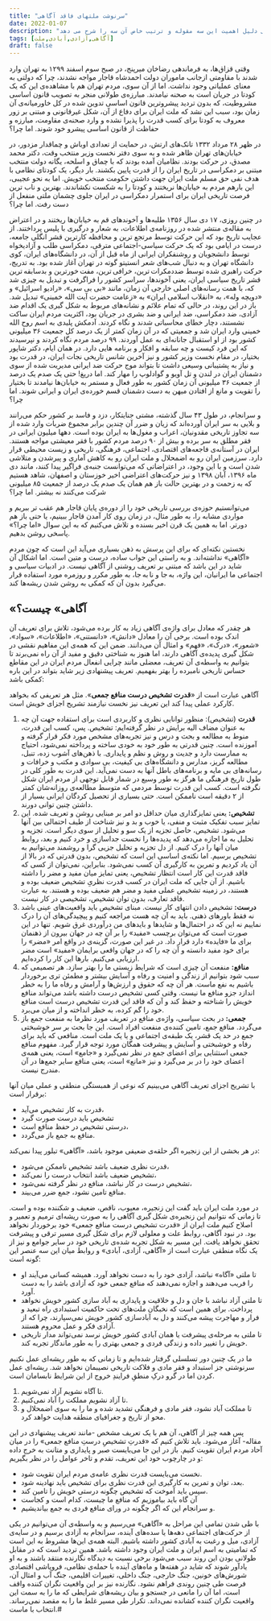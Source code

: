 ```yaml
---
title: "سرنوشت ملتهای فاقد آگاهی"
date: 2022-01-07
description: "آگاهی، آزادی و آبادی شعار حزب ایران آباد و همچنین شعار وبلاگ مزدکیار است. در این مقاله دکتر عرفانی دلیل اهمیت این سه مقوله و ترتیب خاص آن سه را شرح می دهد"
tags: [آگاهی,آزادی,آبادی,ملت]
draft: false
---
```

وقتی قزاق‌ها، به فرماندهی رضاخان میرپنج، در صبح سوم اسفند ۱۲۹۹ به تهران وارد شدند با مقاومتی ازجانب ماموران دولت احمدشاه قاجار مواجه نشدند، چرا که دولتی به معنای عملیاتی وجود نداشت. اما از آن سوی، مردم تهران هم با مشاهده‌ی این که یک کودتا در جریان است به صحنه نیامدند. مبارزه‌ی طولانی منجر به تصویب قانون اساسی مشروطیت، که بدون تردید پیشروترین قانون اساسی تدوین شده در کل خاورمیانه‌ی آن زمان بود، سبب این نشد که ملت ایران برای دفاع از آن، شکل غیرقانونی و مبتنی بر زور معروف به کودتا برای کسب قدرت را پذیرا نشده و وارد صحنه‌ی مقاومت، مبارزه و حفاظت از قانون اساسی پیشرو خود شوند. اما چرا؟

در ظهر ۲۸ مرداد ۱۳۳۲ تانک‌های ارتش، در حمایت از تعدادی اوباش و چماقدار مزدور، در خیابان‌های تهران ظاهر شده و به سوی دفتر نخست وزیر منتخب وقت، دکتر محمد مصدق، در حرکت بودند. نظامیان آمده بودند که با چماق و اسلحه، یگانه دولت منتخب مبتنی بر دمکراسی در تاریخ ایران را از قدرت پایین بکشند. بار دیگر، یک کودتای نظامی با هدف نفی حق مسلم ملت ایران جهت داشتن حکومت منتخب خویش. اما به نحو عجیبی، این بارهم مردم به خیابان‌ها نریختند و کودتا را به شکست نکشاندند. بهترین و ناب ترین فرصت تاریخی ایران برای استمرار دمکراسی در ایران جلوی چشمان ملتی منفعل از دست رفت. اما چرا؟

در چنین روزی، ۱۷ دی سال ۱۳۵۶ طلبه‌ها و آخوندهای قم به خیابان‌ها ریختند و در اعتراض به مقاله‌ی منتشر شده در روزنامه‌ی اطلاعات، به شعار و درگیری با پلیس پرداختند. از عجایب تاریخ بود که این حرکت توسط مرتجع ترین و محافظه کارترین قشر انگلی جامعه، درست در ایامی بود که یک حرکت سیاسی-اجتماعی مترقی، دمکراسی طلب و آزادیخواه توسط دانشجویان و روشنفکران ایرانی از ماه قبل از آن، در دانشگاه‌های ایران، کوی دانشگاه تهران و به دنبال شب‌های شعر انستیتو گوته در تهران آغاز شده بود. به تدریج، حرکت راهبری شده توسط ضددمکرات ترین، خرافی ترین، مفت خورترین و بدسابقه ترین قشر تاریخ سیاسی ایران، یعنی آخوندها، سراسر کشور را فراگرفت و تبدیل به چیزی شد که، با همت رسانه‌های اصلی خارجی آن زمان، مانند «بی بی سی»، «رادیو اسرائیل» و «دویچه وله»، به «انقلاب اسلامی ایران» به «زعامت حضرت آیت الله خمینی» تبدیل شد. باز در این روند، در حالی که تمام علائم و نشانه‌های مربوط به شکل گیری یک اقدام ضد آزادی، ضد دمکراسی، ضد ایرانی و ضد بشری در جریان بود، اکثریت مردم ایران ساکت نشستند، دچار خطای محاسباتی شدند و نگاه کردند. آدمکش پلیدی به اسم روح الله خمینی وارد ایران شد و جمعیتی که در آن زمان کمتر از یک درصد کل جمعیت ۳۶ میلیونی کشور بود از او استقبال جانانه‌ای به عمل آوردند. ۹۹ درصد مردم نگاه کردند و نپرسیدند که این فرد کیست و چه سابقه و افکار و برنامه هایی دارد. در همان ایام، دکتر شاپور بختیار، در مقام نخست وزیر کشور و نیز آخرین شانس تاریخی نجات ایران، در قدرت بود و نیاز به پشتیبانی وسیعی داشت تا بتواند موج حرکت ضد ایرانی مدیریت شده از سوی دشمنان ایران در لندن و تل آویو و گوادلوپ را مهار کند. اما دریغ! حتی یک صدم یک درصد از جمعیت ۳۶ میلیونی آن زمان کشور به طور فعال و مستمر به خیابان‌ها نیامدند تا بختیار را تقویت و مانع از افتادن میهن به دست دشمنان قسم خورده‌ی ایران و ایرانی شوند. اما چرا؟

و سرانجام، در طول ۴۳ سال گذشته، مشتی جنایتکار، دزد و فاسد بر کشور حکم می‌رانند و بلایی به سر ایران آورده‌اند که زیان و ضرر آن چندین برابر مجموع ضربات وارد شده از سه تجاوز تاریخی مقدونیان، اعراب و مغول‌ها به ایران بوده است. دهها میلیون ایرانی در فقر مطلق به سر برده و بیش از ۹۰ درصد مردم کشور با فقر معیشتی مواجه هستند. ایران در آستانه‌ی فاجعه‌های اقتصادی، اجتماعی، فرهنگی، تاریخی و زیست محیطی قرار دارد. سرزمین ایران رو به اضمحلال و ملت ایران رو به کاهش آماری و پیرشدن و متلاشی شدن است و با این وجود، در اعتراضاتی که می‌توانست جنبه‌ی فراگیر پیدا کنند، مانند دی ماه ۱۳۹۶، آبان ۱۳۹۸ و نیز حرکت‌های اعتراضی اخیر خوزستان و اصفهان، شاهد هستیم که به زحمت و در بهترین حالت باز هم همان یک صدم یک درصد از جمعیت ۸۵ میلیونی شرکت می‌کنند نه بیشتر. اما چرا؟

می‌توانستیم حوزه‌ی بررسی تاریخی خود را از دوره‌ی پایان قاجار هم عقب تر ببریم و مواردی مشابه را، به طور مثال، در زمان روی کار آمدن قاجار ببینیم، یا حتی باز هم دورتر. اما به همین یک قرن اخیر بسنده و تلاش می‌کنیم که به این سوال «اما چرا؟» پاسخی روشن بدهیم.

نخستین نکته‌ای که برای این پرسش به ذهن بسیاری می‌آید این است که چون مردم «آگاهی» نداشته‌اند. و به راستی این جواب ساده، درست و متین است. اما اشکال آن شاید در این باشد که مبتنی بر تعریف روشنی از آگاهی نیست. در ادبیات سیاسی و اجتماعی ما ایرانیان، این واژه، به جا و نا به جا، به طور مکرر و روزمره مورد استفاده قرار می‌گیرد بدون آن که کمکی به روشن شدن ریشه‌ها کند.

## «آگاهی» چیست؟
هر چقدر که معادل برای واژه‌ی آگاهی زیاد به کار برده می‌شود، تلاش برای تعریف آن اندک بوده است. برخی آن را معادل «دانش»، «دانستنی»، «اطلاعات»، «سواد»، «شعور»، «درک»، «فهم» و امثال آن می‌دانند. ضمن این که همه‌ی این مفاهیم نقشی در شکل گیری پدیده‌ی آگاهی دارند، اما هنوز به شناختی دقیق و مفید از آن راه نمی‌برند تا بتوانیم به واسطه‌ی آن تعریف، معضلی مانند چرایی انفعال مردم ایران در این مقاطع حساس تاریخی نامبرده را بهتر بفهمیم.
تعریف پیشنهادی زیر شاید بتواند در این باره کمکی باشد:

آگاهی عبارت است از «**قدرت تشخیص درست منافع جمعی**». مثل هر تعریفی که بخواهد کارکرد عملی پیدا کند این تعریف نیز نخست نیازمند تشریح اجزای خویش است.

1. **قدرت** (تشخیص): منظور توانایی نظری و کاربردی است برای استفاده جهت آن چه به عنوان مضاف الیه برایش در نظر گرفته‌ایم: تشخیص. پس، کسب این قدرت، منوط به مطالعه و بحث و درس و نیز تجربه‌های مشخص مورد فکر قرار گرفته و آموزنده است. چنین قدرتی به طور خود به خودی ساخته و پرداخته نمی‌شود، احتیاج به ممارست دارد و جدیت و روش و نظم و پایداری. با ذهن‌های آشوب زده، تنبل، مطالعه گریز، مدارس و دانشگاه‌های بی کیفیت، بی سوادی و مکتب و خرافات و رسانه‌های بی مایه و برنامه‌های باطل آنها به دست نمی‌آید. این قدرت به طور کلی در طول تاریخ فرهنگی ما هرگز به طور وسیع در شمار قابل توجهی از مردم ایران شکل نگرفته است. کسب این قدرت توسط مردمی که متوسط مطالعه‌ی روزانه‌شان کمتر از ۲ دقیقه است ناممکن است. حتی بسیاری از تحصیل کردگان ایرانی بسیار از داشتن چنین توانی دورند.
2. **تشخیص:** یعنی تمایزگذاری میان حداقل دو امر بر مبنایی روشن و تعریف شده. این تمایز سبب تفکیک مثبت و منفی، یا خوب و بد و نیز شناخت از طیف احتمالی بین آنها می‌شود. تشخیص، حاصل تجزیه از یک سو و تحلیل از سوی دیگر است. تجزیه و تحلیل به ما اجازه می‌دهد که پدیده‌ها را نخست جداسازی و خرد کنیم و بعد، روابط میان آنها را درک کنیم. از دل تجزیه و تحلیل جزیی گرا و روشمند می‌توانیم به تشخیص برسیم. اما نکته‌ی اساسی این است که تشخیص، بدون قدرتی که در بالا از آن یاد کردیم و تمرین به کارگیری آن کسب نمی‌شود. بنابراین، نمی‌توان از کسی که فاقد قدرت این کار است انتظار تشخیص، یعنی تمایز میان مفید و مضر را داشته باشیم. از آن جایی که ملت ایران در کسب قدرت نظریِ تشخیص ضعیف بوده و هستند، در زمینه تشخیص عملی مفید و مضر هم ضعیف بوده و هستند. به عبارت فاقد تعارف، بدون توان تشخیص، تشخیصی در کار نیست.
3. **درست:** تشخیص دادن انتهای کار نیست. مبنای تشخیص باید واقعیت‌های عینی باشد نه فقط باورهای ذهنی. باید به آن چه هست مراجعه کنیم و پیچیدگی‌های آن را درک نماییم نه این که در احتمال‌ها و شایدها و بایدهای من درآوردی غرق شویم. تنها در این صورت است که می‌توان برچسب «مفید» را بر آن چه در جهان بیرون از ذهنمان برای ما «فایده» دارد قرار داد. در غیر این صورت، گزینه‌ی در واقع امر «مضر» را برای خود مفید دانسته و آن چه را که در جهان واقعی برایمان «مفید» است مضر ارزیابی می‌کنیم. بارها این کار را کرده‌ایم.
4. **منافع:** منفعت آن چیزی است که شرایط زیستی ما را بهتر سازد. هر تصمیمی که سبب شود بتوانیم از زندگی و امنیت و رفاه و آسایش بیشتر و مطمئن تری برخوردار باشیم به نفع ماست. هر آن چه که حقوق و ارزش‌ها و آرامش و رفاه ما را به خطر اندازد جزو منافع ما نیست. وقتی کسی تشخیص درست داشته باشد می‌تواند منافع خویش را شناخته و حفظ کند و آن که فاقد این قدرت تشخیص درست است منافع خود را گم کرده، به خطر انداخته و از میان می‌برد.
5. **جمعی:** در بحث سیاسی، واژه‌ی منافع در تعریف مورد نظرما به منفعت جمع باز می‌گردد. منافع جمع، تامین کننده‌ی منفعت افراد است. این جا بحث بر سر خوشبختی جمع در حد یک قشر، یک طبقه‌ی اجتماعی و یا یک ملت است. منافعی که باید برای رفاه و خوشبختی و آسایش و پیشرفت همگان مورد توجه قرار گیرد. مفهوم منافع جمعی استثنایی برای اعضای جمع در نظر نمی‌گیرد و «جامع» است، یعنی همه‌ی اعضای خود را در بر می‌گیرد و نیز «مانع» است، یعنی منافع سایر جمع‌ها در آن مندرج نیست.

با تشریح اجزای تعریف آگاهی می‌بینیم که نوعی از همبستگی منطقی و عملی میان آنها برقرار است:

* قدرت به کار تشخیص می‌آید،
* تشخیص باید درست صورت گیرد
* درستی تشخیص در حفظ منافع است،
* منافع به جمع باز می‌گردد.

در هر بخشی از این زنجیره اگر حلقه‌ی ضعیفی موجود باشد، «آگاهی» تبلور پیدا نمی‌کند:

* قدرت نظری ضعیف باشد تشخیص ناممکن می‌شود،
* تشخیص ضعیف باشد انتخاب درست را نمی‌کند،
* تشخیص درست در کار نباشد، منافع در نظر گرفته نمی‌شود،
* منافع تامین نشود، جمع ضرر می‌بیند.

در مورد ملت ایران باید گفت این زنجیره، معیوب، ناقص، ضعیف و شکننده بوده و است. تا زمانی که نتوانیم این زنجیره‌ی شکل گیری آگاهی را به صورت ریشه‌ای ترمیم و تعمیر و اصلاح کنیم ملت ایران از «قدرت تشخیص درست منافع جمعی» خود برخوردار نخواهد بود. در نبود آگاهی، روابط علت و معلولی لازم برای شکل گیری مسیر ترقی و پیشرفت تحقق نخواهد یافت. این مسیر به شکل تجربه شده‌ی تاریخی خود در سایر جوامع و نیز از یک نگاه منطقی عبارت است از «آگاهی، آزادی، آبادی» و روابط میان این سه عنصر این گونه است:

* تا ملتی «آگاه» نباشد، آزادی خود را به دست نخواهد آورد. همیشه کسانی می‌آیند او را فریب می‌دهند و اجازه نمی‌دهند که منافع جمعی خود که آزادی باشد را به دست آورد.
* تا ملتی آزاد نباشد با جان و دل و خلاقیت و پایداری به آباد سازی کشور خویش نخواهد پرداخت. برای همین است که نخبگان ملت‌های تحت حاکمیت استبدادی راه تبعید و فرار و مهاجرت پیشه می‌کنند و دل به آبادسازی کشور خویش نمی‌سپارند، چرا که از آزادی فکر و عمل محروم هستند.
* تا ملتی به مرحله‌ی پیشرفت یا همان آبادی کشور خویش نرسد نمی‌تواند مدار تاریخی خویش را تغییر داده و زندگی فردی و جمعی بهتری را به طور ماندگار تجربه کند.

ما در یک چنین دور تسلسلی گرفتار شده‌ایم و تا زمانی که به طور ریشه‌ای عمل نکنیم سرنوشتی جز استبداد و فقر مادی و فلاکت تاریخی نصیبمان نخواهد شد. ریشه‌ای عمل کردن اما در گرو درکِ منطقِ فرایندِ خروج از این شرایط نابسامان است.

1. تا آگاه نشویم آزاد نمی‌شویم.
2. تا آزاد نشویم مملکت را آباد نمی‌کنیم.
3. تا مملکت آباد نشود، فقر مادی و فرهنگی تشدید شده و ما را به سوی اضمحلال و محو از تاریخ و جغرافیای منطقه هدایت خواهد کرد.

پس همه چیز از آگاهی، آن هم با یک تعریف مشخص -مانند تعریف پیشنهادی در این مقاله- آغاز می‌شود. باید تلاش کنیم که «قدرتِ تشخیصِ درستِ منافع جمعی» را در میان آحاد مردم ایران تقویت کنیم. باز در این جا می‌بایست صبر و پایداری و متانت به خرج داده و در چارچوب خود این تعریف، تقدم و تاخر عوامل را در نظر بگیریم:

* نخست می‌بایست قدرت نظری عامه‌ی مردم ایران تقویت شود.
* بعد، توان و تمرین به کارگیری این قدرت نظری برای تشخیص باید نهادینه شود.
* سپس باید آموخت که تشخیص چگونه درستی خویش را تامین کند.
* آن گاه باید بیاموزیم که منافع ما چیست، کدام است و کجاست
* و سرانجام این که اگر چگونه در ورای منافع فردی به جمع بیاندیشیم.

با طی شدن تمامی این مراحل به «آگاهی» می‌رسیم و به واسطه‌ی آن می‌توانیم در یکی از حرکت‌های اجتماعی دهه‌ها یا سده‌های آینده، سرانجام به آزادی برسیم و در سایه‌ی آزادی، میل و رغبت به آبادی کشور داشته باشیم. البته همه‌ی این‌ها مشروط به این است که تمامیتی به اسم ایران و ملت ایران وجود داشته باشد. همین تردید است که در مقابل طولانی بودن این روند سبب می‌شود برخی نسبت به دیدگاه نگارنده منتقد باشند و به او یادآور شوند که شاید در هفته‌ها و ماه‌های آینده با حمله‌ی نظامی، فروپاشی اقتصادی شورش‌های خونین، جنگ خارجی، جنگ داخلی، تغییرات اقلیمی، جنگ آب و امثال آن، فرصت طی چنین روندی فراهم نشود. نگارنده نیز بر این واقعیت نگران کننده واقف است، اما آن را مانعی در جستجو و بیان ریشه‌های شرایطی که ما را به سمت این واقعیت نگران کننده کشانده نمی‌داند. تکرار طی مسیر غلط ما را به مقصد نمی‌رساند. انتخاب با ماست.#
